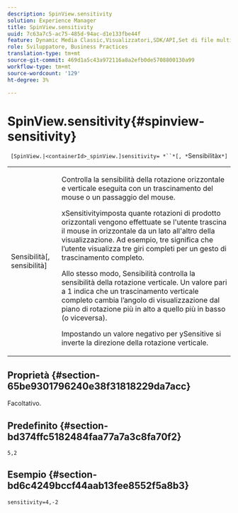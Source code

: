 ```yaml
---
description: SpinView.sensitivity
solution: Experience Manager
title: SpinView.sensitivity
uuid: 7c63a7c5-ac75-485d-94ac-d1e133fbe44f
feature: Dynamic Media Classic,Visualizzatori,SDK/API,Set di file multimediali diversi
role: Sviluppatore, Business Practices
translation-type: tm+mt
source-git-commit: 469d1a5c43a972116a8a2efb0de5708800130a99
workflow-type: tm+mt
source-wordcount: '129'
ht-degree: 3%

---
```



# SpinView.sensitivity{#spinview-sensitivity}

` [SpinView.|<containerId>_spinView.]sensitivity= *``*[, *`Sensibilitàx`*]`

<table id="table_18D47E7C6A2D4D68B94225CB621D5F7C"> 
 <tbody> 
  <tr> 
   <td colname="col1"> <p> <span class="codeph"><span class="varname"> Sensibilità</span>[,  <span class="varname"> sensibilità</span>]</span> </p> </td> 
   <td colname="col2"> <p> Controlla la sensibilità della rotazione orizzontale e verticale eseguita con un trascinamento del mouse o un passaggio del mouse. </p> <p> <span class="codeph"> </span> xSensitivityimposta quante rotazioni di prodotto orizzontali vengono effettuate se l'utente trascina il mouse in orizzontale da un lato all'altro della visualizzazione. Ad esempio, tre significa che l’utente visualizza tre giri completi per un gesto di trascinamento completo. </p> <p>Allo stesso modo, <span class="codeph"> Sensibilità</span> controlla la sensibilità della rotazione verticale. Un valore pari a 1 indica che un trascinamento verticale completo cambia l’angolo di visualizzazione dal piano di rotazione più in alto a quello più in basso (o viceversa). </p> <p>Impostando un valore negativo per <span class="codeph"> ySensitive</span> si inverte la direzione della rotazione verticale. </p> </td> 
  </tr> 
 </tbody> 
</table>

## Proprietà {#section-65be9301796240e38f31818229da7acc}

Facoltativo.

## Predefinito {#section-bd374ffc5182484faa77a7a3c8fa70f2}

`5,2`

## Esempio {#section-bd6c4249bccf44aab13fee8552f5a8b3}

`sensitivity=4,-2`
